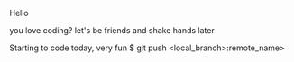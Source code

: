 Hello 

you love coding?
let's be friends and shake hands later

Starting to code today, very fun
$ git push <remote> <local_branch>:remote_name>
